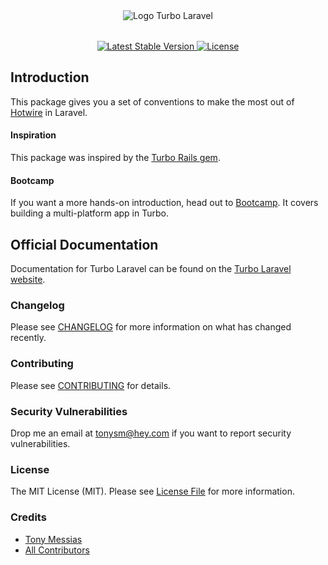 <p align="center" style="margin-top: 2rem; margin-bottom: 2rem;"><img src="/art/turbo-laravel-logo.svg" alt="Logo Turbo Laravel" /></p>

<p align="center">
    <a href="https://packagist.org/packages/hotwired/turbo-laravel">
        <img src="https://img.shields.io/packagist/v/hotwired/turbo-laravel" alt="Latest Stable Version">
    </a>
    <a href="https://packagist.org/packages/hotwired/turbo-laravel">
        <img src="https://img.shields.io/packagist/l/hotwired/turbo-laravel" alt="License">
    </a>
</p>

## Introduction

This package gives you a set of conventions to make the most out of [Hotwire](https://hotwired.dev/) in Laravel.

#### Inspiration

This package was inspired by the [Turbo Rails gem](https://github.com/hotwired/turbo-rails).

#### Bootcamp

If you want a more hands-on introduction, head out to [Bootcamp](https://turbo-laravel.com/guides). It covers building a multi-platform app in Turbo.

## Official Documentation

Documentation for Turbo Laravel can be found on the [Turbo Laravel website](https://turbo-laravel.com).

### Changelog

Please see [CHANGELOG](CHANGELOG.md) for more information on what has changed recently.

### Contributing

Please see [CONTRIBUTING](.github/CONTRIBUTING.md) for details.

### Security Vulnerabilities

Drop me an email at [tonysm@hey.com](mailto:tonysm@hey.com?subject=Security%20Vulnerability) if you want to report
security vulnerabilities.

### License

The MIT License (MIT). Please see [License File](LICENSE.md) for more information.

### Credits

- [Tony Messias](https://github.com/tonysm)
- [All Contributors](./CONTRIBUTORS.md)
